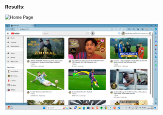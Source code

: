 
### Results:

![Home Page](youtubeclone-home-page.png?raw=true "Home page")

![My Home Page](youtubehomepage.png?raw=true "My Home Page")